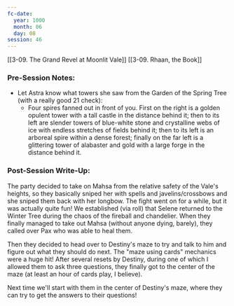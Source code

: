 ```yaml
---
fc-date:
  year: 1000
  month: 06
  day: 08
session: 46
---
```

[[3-09. The Grand Revel at Moonlit Vale]] [[3-09. Rhaan, the Book]]

### Pre-Session Notes:

* Let Astra know what towers she saw from the Garden of the Spring Tree (with a really good 21 check):
	* Four spires fanned out in front of you. First on the right is a golden opulent tower with a tall castle in the distance behind it; then to its left are slender towers of blue-white stone and crystalline webs of ice with endless stretches of fields behind it; then to its left is an arboreal spire within a dense forest; finally on the far left is a glittering tower of alabaster and gold with a large forge in the distance behind it.

### Post-Session Write-Up:

The party decided to take on Mahsa from the relative safety of the Vale's heights, so they basically sniped her with spells and javelins/crossbows and she sniped them back with her longbow. The fight went on for a while, but it was actually quite fun! We established (via roll) that Selene returned to the Winter Tree during the chaos of the fireball and chandelier. When they finally managed to take out Mahsa (without anyone dying, barely), they called over Pax who was able to heal them.

Then they decided to head over to Destiny's maze to try and talk to him and figure out what they should do next. The "maze using cards" mechanics were a huge hit! After several resets by Destiny, during one of which I allowed them to ask three questions, they finally got to the center of the maze (at least an hour of cards play, I believe).

Next time we'll start with them in the center of Destiny's maze, where they can try to get the answers to their questions!

